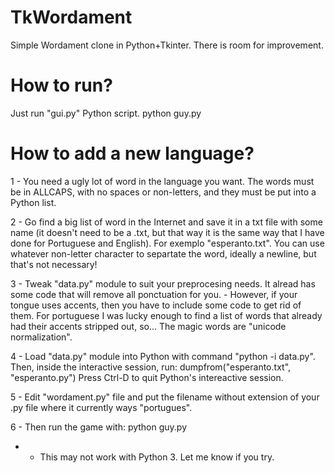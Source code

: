 TkWordament
===========

Simple Wordament clone in Python+Tkinter.
There is room for improvement.

How to run?
===========

Just run "gui.py" Python script.
   python guy.py

How to add a new language?
==========================

1 - You need a ugly lot of word in the language you want. The words
    must be in ALLCAPS, with no spaces or non-letters, and they must
    be put into a Python list.

2 - Go find a big list of word in the Internet and save it in a txt
    file with some name (it doesn't need to be a .txt, but that way
    it is the same way that I have done for Portuguese and English).
    For exemplo "esperanto.txt". You can use whatever non-letter
    character to separtate the word, ideally a newline, but that's
    not necessary!

3 - Tweak "data.py" module to suit your preprocesing needs. It alread
    has some code that will remove all ponctuation for you.
     - However, if your tongue uses accents, then you have to include
       some code to get rid of them. For portuguese I was lucky enough
       to find a list of words that already had their accents stripped
       out, so... The magic words are "unicode normalization".

4 - Load "data.py" module into Python with command "python -i data.py".
    Then, inside the interactive session, run:
       dumpfrom("esperanto.txt", "esperanto.py")
    Press Ctrl-D to quit Python's intereactive session.

5 - Edit "wordament.py" file and put the filename without extension of
    your .py file where it currently ways "portugues".

6 - Then run the game with:
       python guy.py

* - This may not work with Python 3. Let me know if you try.
